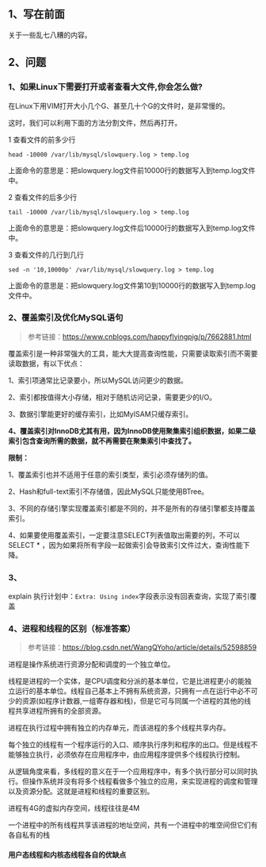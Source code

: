 ## 1、写在前面

关于一些乱七八糟的内容。

## 2、问题

### 1、如果Linux下需要打开或者查看大文件,你会怎么做?

在Linux下用VIM打开大小几个G、甚至几十个G的文件时，是非常慢的。

这时，我们可以利用下面的方法分割文件，然后再打开。

1 查看文件的前多少行

`head -10000 /var/lib/mysql/slowquery.log > temp.log`

上面命令的意思是：把slowquery.log文件前10000行的数据写入到temp.log文件中。

2 查看文件的后多少行

`tail -10000 /var/lib/mysql/slowquery.log > temp.log`

上面命令的意思是：把slowquery.log文件后10000行的数据写入到temp.log文件中。

3 查看文件的几行到几行

`sed -n '10,10000p' /var/lib/mysql/slowquery.log > temp.log`

上面命令的意思是：把slowquery.log文件第10到10000行的数据写入到temp.log文件中。



### 2、覆盖索引及优化MySQL语句

> 参考链接：https://www.cnblogs.com/happyflyingpig/p/7662881.html

 覆盖索引是一种非常强大的工具，能大大提高查询性能，只需要读取索引而不需要读取数据，有以下优点：

 1、索引项通常比记录要小，所以MySQL访问更少的数据。

 2、索引都按值得大小存储，相对于随机访问记录，需要更少的I/O。

 3、数据引擎能更好的缓存索引，比如MyISAM只缓存索引。

 **4、覆盖索引对InnoDB尤其有用，因为InnoDB使用聚集索引组织数据，如果二级索引包含查询所需的数据，就不再需要在聚集索引中查找了。**

 **限制：**

 1、覆盖索引也并不适用于任意的索引类型，索引必须存储列的值。

 2、Hash和full-text索引不存储值，因此MySQL只能使用BTree。

 3、不同的存储引擎实现覆盖索引都是不同的，并不是所有的存储引擎都支持覆盖索引。

 4、如果要使用覆盖索引，一定要注意SELECT列表值取出需要的列，不可以SELECT * ，因为如果将所有字段一起做索引会导致索引文件过大，查询性能下降。



### 3、

explain 执行计划中：`Extra: Using index`字段表示没有回表查询，实现了索引覆盖

### 4、进程和线程的区别（标准答案）

> 参考链接：https://blog.csdn.net/WangQYoho/article/details/52598859

进程是操作系统进行资源分配和调度的一个独立单位。

线程是进程的一个实体，是CPU调度和分派的基本单位，它是比进程更小的能独立运行的基本单位。线程自己基本上不拥有系统资源，只拥有一点在运行中必不可少的资源(如程序计数器,一组寄存器和栈)，但是它可与同属一个进程的其他的线程共享进程所拥有的全部资源。

进程在执行过程中拥有独立的内存单元，而该进程的多个线程共享内存。

每个独立的线程有一个程序运行的入口、顺序执行序列和程序的出口。但是线程不能够独立执行，必须依存在应用程序中，由应用程序提供多个线程执行控制。 

从逻辑角度来看，多线程的意义在于一个应用程序中，有多个执行部分可以同时执行。但操作系统并没有将多个线程看做多个独立的应用，来实现进程的调度和管理以及资源分配。这就是进程和线程的重要区别。

进程有4G的虚拟内存空间，线程往往是4M

一个进程中的所有线程共享该进程的地址空间，共有一个进程中的堆空间但它们有各自私有的栈

#### 用户态线程和内核态线程各自的优缺点

